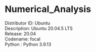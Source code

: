 # Numerical_Analysis

Distributor ID: Ubuntu  
Description:    Ubuntu 20.04.5 LTS  
Release:        20.04  
Codename:       focal  
Python :        Python 3.9.13  